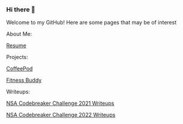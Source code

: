 ### Hi there 👋

<!--
**hakkilab/hakkilab** is a ✨ _special_ ✨ repository because its `README.md` (this file) appears on your GitHub profile.

Here are some ideas to get you started:

- 🔭 I’m currently working on ...
- 🌱 I’m currently learning ...
- 👯 I’m looking to collaborate on ...
- 🤔 I’m looking for help with ...
- 💬 Ask me about ...
- 📫 How to reach me: ...
- 😄 Pronouns: ...
- ⚡ Fun fact: ...
-->

Welcome to my GitHub! Here are some pages that may be of interest

About Me:

[Resume](https://github.com/hakkilab/resume/blob/main/Blake%20Hakkila%20-%20Resume.pdf)

Projects:

[CoffeePod](https://github.com/hakkilab/CoffeePod)

[Fitness Buddy](https://github.com/hakkilab/FitnessBuddy)

Writeups:

[NSA Codebreaker Challenge 2021 Writeups](https://github.com/hakkilab/NSACC2021)

[NSA Codebreaker Challenge 2022 Writeups](https://github.com/hakkilab/NSACC2022)
